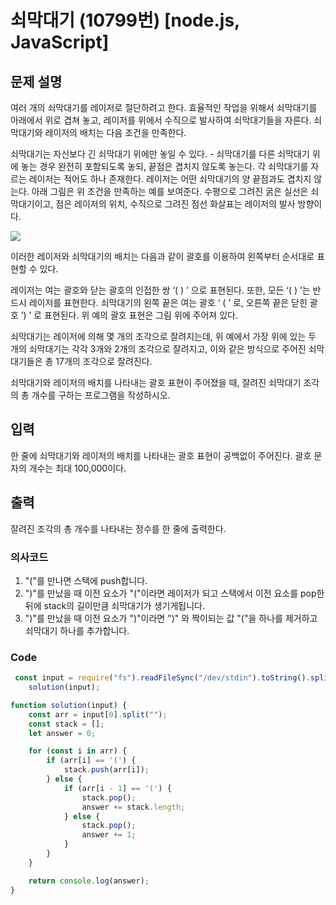 # 쇠막대기 (10799번) [node.js, JavaScript] 

## 문제 설명
여러 개의 쇠막대기를 레이저로 절단하려고 한다. 효율적인 작업을 위해서 쇠막대기를 아래에서 위로 겹쳐 놓고, 레이저를 위에서 수직으로 발사하여 쇠막대기들을 자른다. 쇠막대기와 레이저의 배치는 다음 조건을 만족한다.

쇠막대기는 자신보다 긴 쇠막대기 위에만 놓일 수 있다. - 쇠막대기를 다른 쇠막대기 위에 놓는 경우 완전히 포함되도록 놓되, 끝점은 겹치지 않도록 놓는다.
각 쇠막대기를 자르는 레이저는 적어도 하나 존재한다.
레이저는 어떤 쇠막대기의 양 끝점과도 겹치지 않는다. 
아래 그림은 위 조건을 만족하는 예를 보여준다. 수평으로 그려진 굵은 실선은 쇠막대기이고, 점은 레이저의 위치, 수직으로 그려진 점선 화살표는 레이저의 발사 방향이다.

![](https://onlinejudgeimages.s3-ap-northeast-1.amazonaws.com/problem/10799/1.png)

이러한 레이저와 쇠막대기의 배치는 다음과 같이 괄호를 이용하여 왼쪽부터 순서대로 표현할 수 있다.

레이저는 여는 괄호와 닫는 괄호의 인접한 쌍 ‘( ) ’ 으로 표현된다. 또한, 모든 ‘( ) ’는 반드시 레이저를 표현한다.
쇠막대기의 왼쪽 끝은 여는 괄호 ‘ ( ’ 로, 오른쪽 끝은 닫힌 괄호 ‘) ’ 로 표현된다. 
위 예의 괄호 표현은 그림 위에 주어져 있다.

쇠막대기는 레이저에 의해 몇 개의 조각으로 잘려지는데, 위 예에서 가장 위에 있는 두 개의 쇠막대기는 각각 3개와 2개의 조각으로 잘려지고, 이와 같은 방식으로 주어진 쇠막대기들은 총 17개의 조각으로 잘려진다. 

쇠막대기와 레이저의 배치를 나타내는 괄호 표현이 주어졌을 때, 잘려진 쇠막대기 조각의 총 개수를 구하는 프로그램을 작성하시오.
## 입력
한 줄에 쇠막대기와 레이저의 배치를 나타내는 괄호 표현이 공백없이 주어진다. 괄호 문자의 개수는 최대 100,000이다. 
## 출력
잘려진 조각의 총 개수를 나타내는 정수를 한 줄에 출력한다.
### 의사코드 
1. "("를 만나면 스택에 push합니다.
2. ")"를 만났을 때 이전 요소가 "("이라면 레이저가 되고 스택에서 이전 요소를 pop한 뒤에 stack의 길이만큼 쇠막대기가 생기게됩니다.
3.  ")"를 만났을 때 이전 요소가 ")"이라면  ")" 와 짝이되는 값 "("을 하나를 제거하고 쇠막대기 하나를 추가합니다.
### Code

```js
 const input = require("fs").readFileSync("/dev/stdin").toString().split("\n"); 
    solution(input);

function solution(input) {
    const arr = input[0].split("");
    const stack = [];
    let answer = 0;

    for (const i in arr) {
        if (arr[i] == '(') {
            stack.push(arr[i]);
        } else {
            if (arr[i - 1] == '(') {
                stack.pop();
                answer += stack.length;
            } else {
                stack.pop();
                answer += 1;
            }
        }
    }

    return console.log(answer);
}
```
